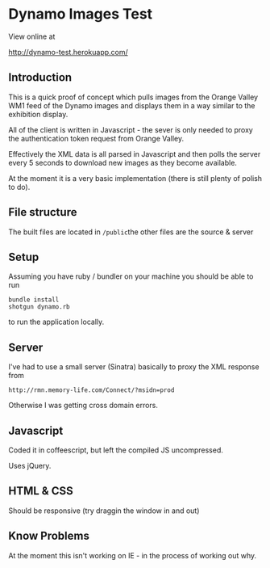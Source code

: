 # Dynamo Images Test

View online at

http://dynamo-test.herokuapp.com/

## Introduction

This is a quick proof of concept which pulls images from the Orange Valley WM1 feed of the Dynamo images and displays them in a way similar to the exhibition display.

All of the client is written in Javascript - the sever is only needed to proxy the authentication token request from Orange Valley.

Effectively the XML data is all parsed in Javascript and then polls the server every 5 seconds to download new images as they become available.

At the moment it is a very basic implementation (there is still plenty of polish to do).


## File structure

The built files are located in `/public`the other files are the source & server

## Setup

Assuming you have ruby / bundler on your machine you should be able to run

```
bundle install
shotgun dynamo.rb
```

to run the application locally.

## Server

I've had to use a small server (Sinatra) basically to proxy the XML response from

```
http://rmn.memory-life.com/Connect/?msidn=prod
```

Otherwise I was getting cross domain errors.

## Javascript

Coded it in coffeescript, but left the compiled JS uncompressed.

Uses jQuery.

## HTML & CSS

Should be responsive (try draggin the window in and out)

## Know Problems

At the moment this isn't working on IE - in the process of working out why.